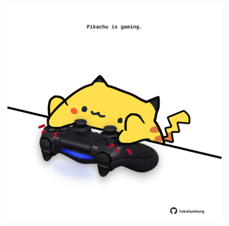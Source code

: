 <!-- built at 09/05/2025, 20:00:39 UTC -->
<p align="center">
  <img width="500" height="500" src="./ReadmeImage.svg">
</p>

